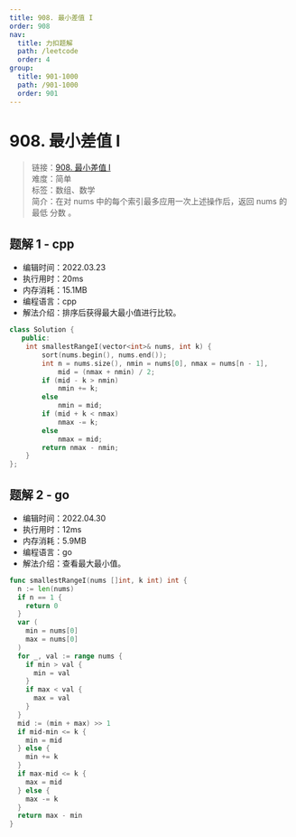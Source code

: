 ```yaml
---
title: 908. 最小差值 I
order: 908
nav:
  title: 力扣题解
  path: /leetcode
  order: 4
group:
  title: 901-1000
  path: /901-1000
  order: 901
---
```


# 908. 最小差值 I

> 链接：[908. 最小差值 I](https://leetcode-cn.com/problems/smallest-range-i/)  
> 难度：简单  
> 标签：数组、数学  
> 简介：在对 nums 中的每个索引最多应用一次上述操作后，返回 nums 的最低 分数 。

## 题解 1 - cpp

- 编辑时间：2022.03.23
- 执行用时：20ms
- 内存消耗：15.1MB
- 编程语言：cpp
- 解法介绍：排序后获得最大最小值进行比较。

```cpp
class Solution {
   public:
    int smallestRangeI(vector<int>& nums, int k) {
        sort(nums.begin(), nums.end());
        int n = nums.size(), nmin = nums[0], nmax = nums[n - 1],
            mid = (nmax + nmin) / 2;
        if (mid - k > nmin)
            nmin += k;
        else
            nmin = mid;
        if (mid + k < nmax)
            nmax -= k;
        else
            nmax = mid;
        return nmax - nmin;
    }
};
```
## 题解 2 - go
- 编辑时间：2022.04.30
- 执行用时：12ms
- 内存消耗：5.9MB
- 编程语言：go
- 解法介绍：查看最大最小值。
```go
func smallestRangeI(nums []int, k int) int {
  n := len(nums)
  if n == 1 {
    return 0
  }
  var (
    min = nums[0]
    max = nums[0]
  )
  for _, val := range nums {
    if min > val {
      min = val
    }
    if max < val {
      max = val
    }
  }
  mid := (min + max) >> 1
  if mid-min <= k {
    min = mid
  } else {
    min += k
  }
  if max-mid <= k {
    max = mid
  } else {
    max -= k
  }
  return max - min
}
```
